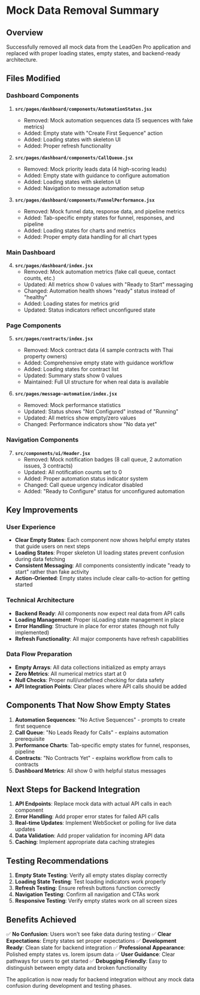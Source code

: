 # Mock Data Removal Summary

## Overview
Successfully removed all mock data from the LeadGen Pro application and replaced with proper loading states, empty states, and backend-ready architecture.

## Files Modified

### Dashboard Components
1. **`src/pages/dashboard/components/AutomationStatus.jsx`**
   - Removed: Mock automation sequences data (5 sequences with fake metrics)
   - Added: Empty state with "Create First Sequence" action
   - Added: Loading states with skeleton UI
   - Added: Proper refresh functionality

2. **`src/pages/dashboard/components/CallQueue.jsx`**
   - Removed: Mock priority leads data (4 high-scoring leads)
   - Added: Empty state with guidance to configure automation
   - Added: Loading states with skeleton UI
   - Added: Navigation to message automation setup

3. **`src/pages/dashboard/components/FunnelPerformance.jsx`**
   - Removed: Mock funnel data, response data, and pipeline metrics
   - Added: Tab-specific empty states for funnel, responses, and pipeline
   - Added: Loading states for charts and metrics
   - Added: Proper empty data handling for all chart types

### Main Dashboard
4. **`src/pages/dashboard/index.jsx`**
   - Removed: Mock automation metrics (fake call queue, contact counts, etc.)
   - Updated: All metrics show 0 values with "Ready to Start" messaging
   - Changed: Automation health shows "ready" status instead of "healthy"
   - Added: Loading states for metrics grid
   - Updated: Status indicators reflect unconfigured state

### Page Components
5. **`src/pages/contracts/index.jsx`**
   - Removed: Mock contract data (4 sample contracts with Thai property owners)
   - Added: Comprehensive empty state with guidance workflow
   - Added: Loading states for contract list
   - Updated: Summary stats show 0 values
   - Maintained: Full UI structure for when real data is available

6. **`src/pages/message-automation/index.jsx`**
   - Removed: Mock performance statistics
   - Updated: Status shows "Not Configured" instead of "Running"
   - Updated: All metrics show empty/zero values
   - Changed: Performance indicators show "No data yet"

### Navigation Components
7. **`src/components/ui/Header.jsx`**
   - Removed: Mock notification badges (8 call queue, 2 automation issues, 3 contracts)
   - Updated: All notification counts set to 0
   - Added: Proper automation status indicator system
   - Changed: Call queue urgency indicator disabled
   - Added: "Ready to Configure" status for unconfigured automation

## Key Improvements

### User Experience
- **Clear Empty States**: Each component now shows helpful empty states that guide users on next steps
- **Loading States**: Proper skeleton UI loading states prevent confusion during data fetching
- **Consistent Messaging**: All components consistently indicate "ready to start" rather than fake activity
- **Action-Oriented**: Empty states include clear calls-to-action for getting started

### Technical Architecture
- **Backend Ready**: All components now expect real data from API calls
- **Loading Management**: Proper isLoading state management in place
- **Error Handling**: Structure in place for error states (though not fully implemented)
- **Refresh Functionality**: All major components have refresh capabilities

### Data Flow Preparation
- **Empty Arrays**: All data collections initialized as empty arrays
- **Zero Metrics**: All numerical metrics start at 0
- **Null Checks**: Proper null/undefined checking for data safety
- **API Integration Points**: Clear places where API calls should be added

## Components That Now Show Empty States

1. **Automation Sequences**: "No Active Sequences" - prompts to create first sequence
2. **Call Queue**: "No Leads Ready for Calls" - explains automation prerequisite
3. **Performance Charts**: Tab-specific empty states for funnel, responses, pipeline
4. **Contracts**: "No Contracts Yet" - explains workflow from calls to contracts
5. **Dashboard Metrics**: All show 0 with helpful status messages

## Next Steps for Backend Integration

1. **API Endpoints**: Replace mock data with actual API calls in each component
2. **Error Handling**: Add proper error states for failed API calls
3. **Real-time Updates**: Implement WebSocket or polling for live data updates
4. **Data Validation**: Add proper validation for incoming API data
5. **Caching**: Implement appropriate data caching strategies

## Testing Recommendations

1. **Empty State Testing**: Verify all empty states display correctly
2. **Loading State Testing**: Test loading indicators work properly
3. **Refresh Testing**: Ensure refresh buttons function correctly
4. **Navigation Testing**: Confirm all navigation and CTAs work
5. **Responsive Testing**: Verify empty states work on all screen sizes

## Benefits Achieved

✅ **No Confusion**: Users won't see fake data during testing
✅ **Clear Expectations**: Empty states set proper expectations
✅ **Development Ready**: Clean slate for backend integration
✅ **Professional Appearance**: Polished empty states vs. lorem ipsum data
✅ **User Guidance**: Clear pathways for users to get started
✅ **Debugging Friendly**: Easy to distinguish between empty data and broken functionality

The application is now ready for backend integration without any mock data confusion during development and testing phases. 